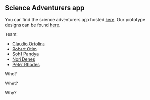## Science Adventurers app

You can find the science adventurers app hosted [here](https://science-museum-adventurers.herokuapp.com/).
Our prototype designs can be found [here](https://github.com/Science-Adventurers/game-frontend/blob/master/mockup.png). 

Team:
* [Claudio Ortolina](https://github.com/cloud8421)
* [Robert Otim](https://github.com/robertotim)
* [Sohil Pandya](https://github.com/sohilpandya)
* [Nori Denes](https://github.com/denesnori)
* [Peter Rhodes](https://github.com/denesnori)

Who?

What?

Why?
